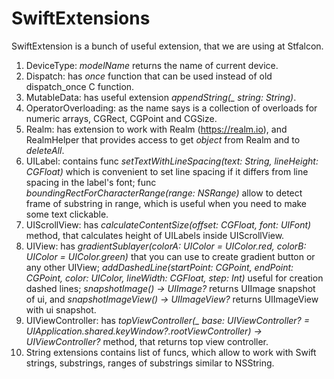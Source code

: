 # SwiftExtensions
SwiftExtension is a bunch of useful extension, that we are using at Stfalcon.

1. DeviceType: *modelName* returns the name of current device.
2. Dispatch: has *once* function that can be used instead of old dispatch_once C function.
3. MutableData: has useful extension *appendString(_ string: String)*.
4. OperatorOverloading: as the name says is a collection of overloads for numeric arrays, CGRect, CGPoint and CGSize.
5. Realm: has extension to work with Realm (https://realm.io), and RealmHelper that provides access to get *object* from Realm and to *deleteAll*.
6. UILabel: contains func *setTextWithLineSpacing(text: String, lineHeight: CGFloat)* which is convenient to set line spacing if it differs from line spacing in the label's font; func *boundingRectForCharacterRange(range: NSRange)* allow to detect frame of substring in range, which is useful when you need to make some text clickable.    
7. UIScrollView: has *calculateContentSize(offset: CGFloat, font: UIFont)* method, that calculates height of UILabels inside UIScrollView.
8. UIView: has *gradientSublayer(colorA: UIColor = UIColor.red, colorB: UIColor = UIColor.green)* that you can use to create gradient button or any other UIView; *addDashedLine(startPoint: CGPoint, endPoint: CGPoint, color: UIColor, lineWidth: CGFloat, step: Int)* useful for creation dashed lines; *snapshotImage() -> UIImage?* returns UIImage snapshot of ui, and *snapshotImageView() -> UIImageView?* returns UIImageView with ui snapshot.
9. UIViewController: has *topViewController(_ base: UIViewController? = UIApplication.shared.keyWindow?.rootViewController) -> UIViewController?* method, that returns top view controller. 
10. String extensions contains list of funcs, which allow to work with Swift strings, substrings, ranges of substrings similar to NSString.

